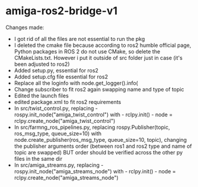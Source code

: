 # amiga-ros2-bridge-v1

Changes made: 


* I got rid of all the files are not essential to run the pkg 
* I deleted the cmake file because according to ros2 humble official page, Python packages in ROS 2 do not use CMake, so delete the CMakeLists.txt. However i put it outside of src folder just in case (it's been adjusted to ros2) 
* Added setup.py, essential for ros2 
* Added setup.cfg file essential for ros2 
* Replace all the loginfo with node.get_logger().info(
* Change subscriber to fit ros2 again swapping name and type of topic 
* Edited the launch files 
* edited package.xml to fit ros2 requirements 
* In src/twist_control.py, replacing 
       - rospy.init_node("amiga_twist_control") with 
       - rclpy.init()
       - node = rclpy.create_node("amiga_twist_control")
* In src/farmng_ros_pipelines.py, replacing rospy.Publisher(topic, ros_msg_type, queue_size=10) with node.create_publisher(ros_msg_type, queue_size=10, topic), changing the publisher arguments order (between ros1 and ros2 type and name of topic are swapped) BUT order should be verified across the other py files in the same dir 
* In src/amiga_streams.py, replacing 
       - rospy.init_node("amiga_streams_node") with 
       - rclpy.init()
       - node = rclpy.create_node("amiga_streams_node")


